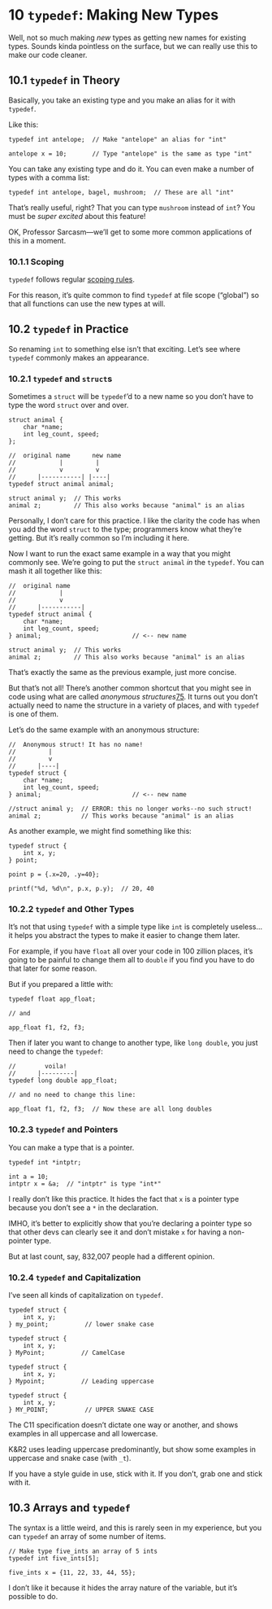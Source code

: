 # 10 `typedef`: Making New Types

Well, not so much making _new_ types as getting new names for existing types. Sounds kinda pointless on the surface, but we can really use this to make our code cleaner.

## 10.1 `typedef` in Theory

Basically, you take an existing type and you make an alias for it with `typedef`.

Like this:

```
typedef int antelope;  // Make "antelope" an alias for "int"

antelope x = 10;       // Type "antelope" is the same as type "int"
```

You can take any existing type and do it. You can even make a number of types with a comma list:

```
typedef int antelope, bagel, mushroom;  // These are all "int"
```

That’s really useful, right? That you can type `mushroom` instead of `int`? You must be _super excited_ about this feature!

OK, Professor Sarcasm—we’ll get to some more common applications of this in a moment.

### 10.1.1 Scoping

`typedef` follows regular [scoping rules](https://beej.us/guide/bgc/html/split/scope.html).

For this reason, it’s quite common to find `typedef` at file scope (“global”) so that all functions can use the new types at will.

## 10.2 `typedef` in Practice

So renaming `int` to something else isn’t that exciting. Let’s see where `typedef` commonly makes an appearance.

### 10.2.1 `typedef` and `struct`s

Sometimes a `struct` will be `typedef`’d to a new name so you don’t have to type the word `struct` over and over.

```
struct animal {
    char *name;
    int leg_count, speed;
};

//  original name      new name
//            |         |
//            v         v
//      |-----------| |----|
typedef struct animal animal;

struct animal y;  // This works
animal z;         // This also works because "animal" is an alias
```

Personally, I don’t care for this practice. I like the clarity the code has when you add the word `struct` to the type; programmers know what they’re getting. But it’s really common so I’m including it here.

Now I want to run the exact same example in a way that you might commonly see. We’re going to put the `struct animal` _in_ the `typedef`. You can mash it all together like this:

```
//  original name
//            |
//            v
//      |-----------|
typedef struct animal {
    char *name;
    int leg_count, speed;
} animal;                         // <-- new name

struct animal y;  // This works
animal z;         // This also works because "animal" is an alias
```

That’s exactly the same as the previous example, just more concise.

But that’s not all! There’s another common shortcut that you might see in code using what are called _anonymous structures_[75](https://beej.us/guide/bgc/html/split/typedef-making-new-types.html#fn75). It turns out you don’t actually need to name the structure in a variety of places, and with `typedef` is one of them.

Let’s do the same example with an anonymous structure:

```
//  Anonymous struct! It has no name!
//         |
//         v
//      |----|
typedef struct {
    char *name;
    int leg_count, speed;
} animal;                         // <-- new name

//struct animal y;  // ERROR: this no longer works--no such struct!
animal z;           // This works because "animal" is an alias
```

As another example, we might find something like this:

```
typedef struct {
    int x, y;
} point;

point p = {.x=20, .y=40};

printf("%d, %d\n", p.x, p.y);  // 20, 40
```

### 10.2.2 `typedef` and Other Types

It’s not that using `typedef` with a simple type like `int` is completely useless… it helps you abstract the types to make it easier to change them later.

For example, if you have `float` all over your code in 100 zillion places, it’s going to be painful to change them all to `double` if you find you have to do that later for some reason.

But if you prepared a little with:

```
typedef float app_float;

// and

app_float f1, f2, f3;
```

Then if later you want to change to another type, like `long double`, you just need to change the `typedef`:

```
//        voila!
//      |---------|
typedef long double app_float;

// and no need to change this line:

app_float f1, f2, f3;  // Now these are all long doubles
```

### 10.2.3 `typedef` and Pointers

You can make a type that is a pointer.

```
typedef int *intptr;

int a = 10;
intptr x = &a;  // "intptr" is type "int*"
```

I really don’t like this practice. It hides the fact that `x` is a pointer type because you don’t see a `*` in the declaration.

IMHO, it’s better to explicitly show that you’re declaring a pointer type so that other devs can clearly see it and don’t mistake `x` for having a non-pointer type.

But at last count, say, 832,007 people had a different opinion.

### 10.2.4 `typedef` and Capitalization

I’ve seen all kinds of capitalization on `typedef`.

```
typedef struct {
    int x, y;
} my_point;          // lower snake case

typedef struct {
    int x, y;
} MyPoint;          // CamelCase

typedef struct {
    int x, y;
} Mypoint;          // Leading uppercase

typedef struct {
    int x, y;
} MY_POINT;          // UPPER SNAKE CASE
```

The C11 specification doesn’t dictate one way or another, and shows examples in all uppercase and all lowercase.

K&R2 uses leading uppercase predominantly, but show some examples in uppercase and snake case (with `_t`).

If you have a style guide in use, stick with it. If you don’t, grab one and stick with it.

## 10.3 Arrays and `typedef`

The syntax is a little weird, and this is rarely seen in my experience, but you can `typedef` an array of some number of items.

```
// Make type five_ints an array of 5 ints
typedef int five_ints[5];

five_ints x = {11, 22, 33, 44, 55};
```

I don’t like it because it hides the array nature of the variable, but it’s possible to do.